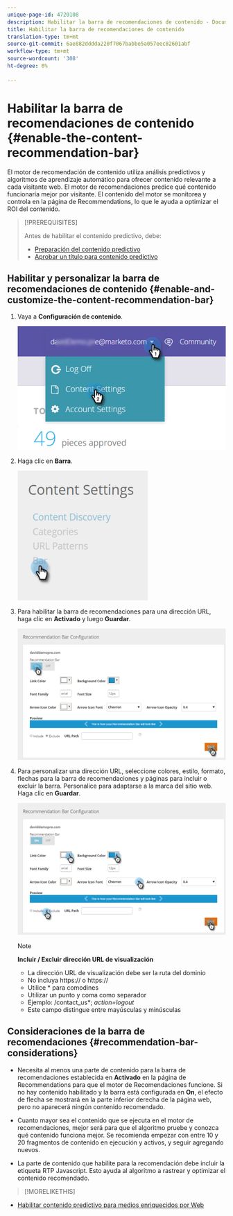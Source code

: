 ```yaml
---
unique-page-id: 4720108
description: Habilitar la barra de recomendaciones de contenido - Documentos de marketing - Documentación del producto
title: Habilitar la barra de recomendaciones de contenido
translation-type: tm+mt
source-git-commit: 6ae882dddda220f7067babbe5a057eec82601abf
workflow-type: tm+mt
source-wordcount: '308'
ht-degree: 0%

---
```



# Habilitar la barra de recomendaciones de contenido {#enable-the-content-recommendation-bar}

El motor de recomendación de contenido utiliza análisis predictivos y algoritmos de aprendizaje automático para ofrecer contenido relevante a cada visitante web. El motor de recomendaciones predice qué contenido funcionaría mejor por visitante. El contenido del motor se monitorea y controla en la página de Recommendations, lo que le ayuda a optimizar el ROI del contenido.

>[!PREREQUISITES]
>
>Antes de habilitar el contenido predictivo, debe:
>
>* [Preparación del contenido predictivo](https://docs.marketo.com/display/docs/edit+predictive+content)
>* [Aprobar un título para contenido predictivo](/help/marketo/product-docs/predictive-content/working-with-all-content/approve-a-title-for-predictive-content.md)


## Habilitar y personalizar la barra de recomendaciones de contenido {#enable-and-customize-the-content-recommendation-bar}

1. Vaya a **Configuración de contenido**.

   ![](assets/settings-dropdown-hand.png)

1. Haga clic en **Barra**.

   ![](assets/content-settings-bar-hand.png)

1. Para habilitar la barra de recomendaciones para una dirección URL, haga clic en **Activado** y luego **Guardar**.

   ![](assets/bar-enable.png)

1. Para personalizar una dirección URL, seleccione colores, estilo, formato, flechas para la barra de recomendaciones y páginas para incluir o excluir la barra. Personalice para adaptarse a la marca del sitio web. Haga clic en **Guardar**.

   ![](assets/bar-customize-details-hands.png)

   >[!NOTE]
   >
   >**Incluir / Excluir dirección URL de visualización**
   >
   >    * La dirección URL de visualización debe ser la ruta del dominio
   >    * No incluya https:// o https://
   >    * Utilice * para comodines
   * Utilizar un punto y coma como separador
   * Ejemplo: /contact_us*; *action=logout*
   * Este campo distingue entre mayúsculas y minúsculas


## Consideraciones de la barra de recomendaciones {#recommendation-bar-considerations}

* Necesita al menos una parte de contenido para la barra de recomendaciones establecida en **Activado** en la página de Recommendations para que el motor de Recomendaciones funcione. Si no hay contenido habilitado y la barra está configurada en **On**, el efecto de flecha se mostrará en la parte inferior derecha de la página web, pero no aparecerá ningún contenido recomendado.

* Cuanto mayor sea el contenido que se ejecuta en el motor de recomendaciones, mejor será para que el algoritmo pruebe y conozca qué contenido funciona mejor. Se recomienda empezar con entre 10 y 20 fragmentos de contenido en ejecución y activos, y seguir agregando nuevos.
* La parte de contenido que habilite para la recomendación debe incluir la etiqueta RTP Javascript. Esto ayuda al algoritmo a rastrear y optimizar el contenido recomendado.

>[!MORELIKETHIS]
* [Habilitar contenido predictivo para medios enriquecidos por Web](enable-predictive-content-for-web-rich-media.md)

